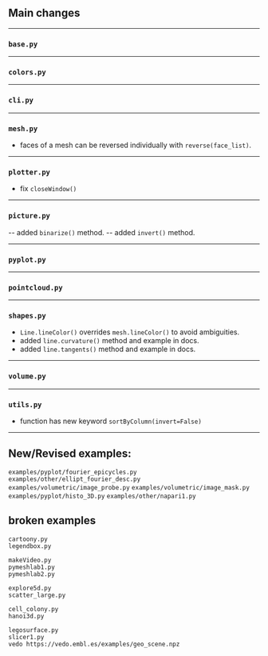 ## Main changes

---
### `base.py`

---
### `colors.py`

---
### `cli.py`


---
### `mesh.py`

- faces of a mesh can be reversed individually with `reverse(face_list)`.


---
### `plotter.py`
- fix `closeWindow()`

---
### `picture.py`

-- added `binarize()` method.
-- added `invert()` method.

---
### `pyplot.py`

---
### `pointcloud.py`

---
### `shapes.py`
- `Line.lineColor()` overrides `mesh.lineColor()` to avoid ambiguities.
- added `line.curvature()` method and example in docs.
- added `line.tangents()` method and example in docs.

---
### `volume.py`

---
### `utils.py`

-  function has new keyword `sortByColumn(invert=False)`


-------------------------

## New/Revised examples:

`examples/pyplot/fourier_epicycles.py`
`examples/other/ellipt_fourier_desc.py`
`examples/volumetric/image_probe.py`
`examples/volumetric/image_mask.py`
`examples/pyplot/histo_3D.py`
`examples/other/napari1.py`


## broken examples
```
cartoony.py
legendbox.py

makeVideo.py
pymeshlab1.py
pymeshlab2.py

explore5d.py
scatter_large.py

cell_colony.py
hanoi3d.py

legosurface.py
slicer1.py
vedo https://vedo.embl.es/examples/geo_scene.npz
```
